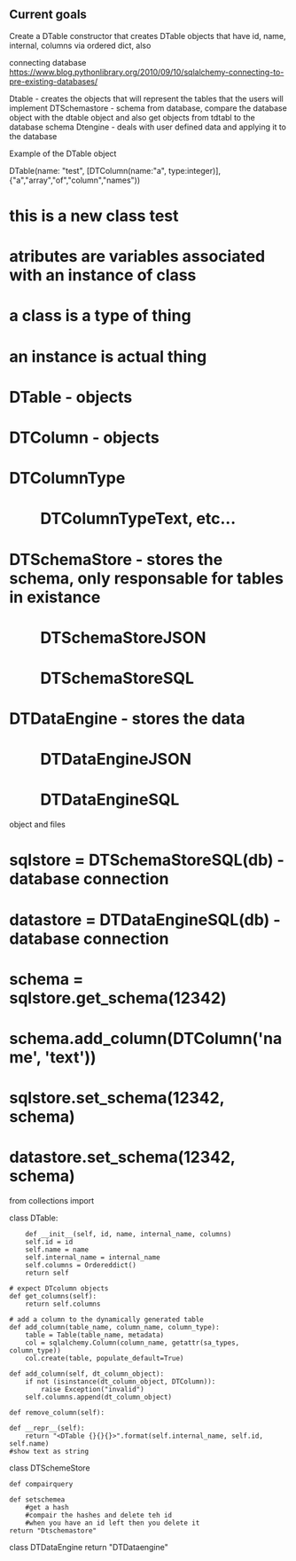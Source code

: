 Current goals
-------------
Create a DTable constructor that creates DTable objects that have 
id, name, internal, columns via ordered dict, also 


connecting database
https://www.blog.pythonlibrary.org/2010/09/10/sqlalchemy-connecting-to-pre-existing-databases/

  Dtable - creates the objects that will represent the tables that the users will implement
  DTSchemastore - schema from database, compare the database object with the dtable object and also get objects from tdtabl to the database schema
  Dtengine - deals with user defined data and applying it to the database
  
Example of the DTable object

DTable(name: "test", [DTColumn(name:"a", type:integer)], {"a","array","of","column","names"))








# this is a new class test
# atributes are variables associated with an instance of class
# a class is a type of thing
# an instance is actual thing

#
# DTable - objects
# DTColumn - objects
# DTColumnType
#     DTColumnTypeText, etc...

# DTSchemaStore - stores the schema, only responsable for tables in existance
#     DTSchemaStoreJSON
#     DTSchemaStoreSQL

# DTDataEngine - stores the data
#     DTDataEngineJSON
#     DTDataEngineSQL

object and files

# sqlstore = DTSchemaStoreSQL(db) - database connection
# datastore = DTDataEngineSQL(db) - database connection

# schema = sqlstore.get_schema(12342)
# schema.add_column(DTColumn('name', 'text'))

# sqlstore.set_schema(12342, schema)
# datastore.set_schema(12342, schema)



from collections import

class DTable:

        def __init__(self, id, name, internal_name, columns)
        self.id = id
        self.name = name
        self.internal_name = internal_name
        self.columns = Ordereddict()
        return self

    # expect DTcolumn objects
    def get_columns(self):
        return self.columns

    # add a column to the dynamically generated table
    def add_column(table_name, column_name, column_type):
        table = Table(table_name, metadata)
        col = sqlalchemy.Column(column_name, getattr(sa_types, column_type))
        col.create(table, populate_default=True)

    def add_column(self, dt_column_object):
        if not (isinstance(dt_column_object, DTColumn)):
            raise Exception("invalid")
        self.columns.append(dt_column_object)

    def remove_column(self):

    def __repr__(self):
        return "<DTable {}{}{}>".format(self.internal_name, self.id, self.name)
    #show text as string





class DTSchemeStore

    def compairquery

    def setschemea
        #get a hash
        #compair the hashes and delete teh id
        #when you have an id left then you delete it
    return "Dtschemastore"



class DTDataEngine
        return "DTDataengine"
